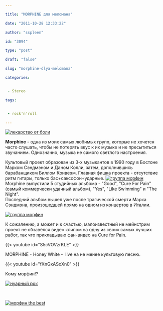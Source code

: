 ```yaml
---

title: "MORPHINE для меломана"

date: "2011-10-28 12:33:22"

author: "sspleen"

id: "3094"

type: "post"

draft: "false"

slug: "morphine-dlya-melomana"

categories:


 - Stereo

tags:


 - rock'n'roll

---
```

[![лекарство от боли](/uploads/2012/06/morphine.jpg)](/2011/10/morphine-dlya-melomana/morphine/)  
  
**Morphine** - одна из моих самых любимых групп, которые не хочется часто слушать, чтобы не потерять вкус к их музыке и не пресытиться звучанием. Однозначно, музыка не самого светлого настроения.  
  
Культовый проект образован из 3-х музыкантов в 1990 году в Бостоне Марком Сэндмэном и Даном Колли, затем, дополнившись барабанщиком Биллом Конвеэм. Главная фишка проекта - отсутствие ритм гитары, только бас+саксофон+ударные. [![группа морфин](/uploads/2012/06/morphine1.jpg "morphine")](/uploads/2012/06/morphine1.jpg)  
Morphine выпустили 5 студийных альбома - "Good", "Cure For Pain"(самый коммерчески удачный альбом), "Yes", "Like Swimming" и "The Night".  
Последний альбом вышел уже после трагической смерти Марка Сэндмэна, произошедшей прямо на одном из концертов в Италии.  
  
[![группа морфин](/uploads/2012/06/morphine-650.jpg "morphine-650")](/uploads/2012/06/morphine-650.jpg)  
  
К сожалению, а может и к счастью, малоизвестный не мейнстрим проект не обзавёлся видео клипом на одну из своих самых лучших работ, так что прикладываю фан-видео на Cure for Pain.  
  
{{< youtube id="S5cVOVzrKLE" >}}  
  
MORPHINE - Honey White -  live на не менее культовую песню.  
  
{{< youtube id="fXnGxASoXn0" >}}  
  
Кому морфин!?  
  
[![нуарный рок](/uploads/2012/06/extralarge.jpg "группа морфин")](/uploads/2012/06/extralarge.jpg)  
  
   
  
[![морфин the best](/uploads/2012/06/Morphine-1.jpg "Morphine ")](/uploads/2012/06/Morphine-1.jpg)